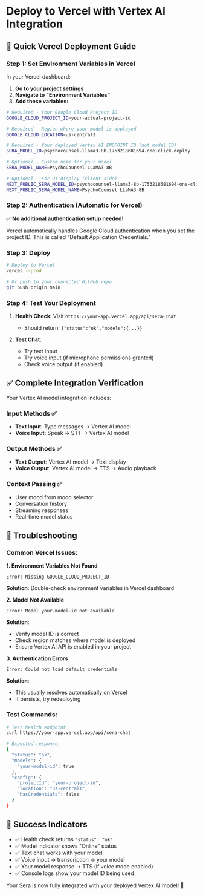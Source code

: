 # Deploy to Vercel with Vertex AI Integration

## 🚀 Quick Vercel Deployment Guide

### Step 1: Set Environment Variables in Vercel

In your Vercel dashboard:

1. **Go to your project settings**
2. **Navigate to "Environment Variables"**
3. **Add these variables:**

```bash
# Required - Your Google Cloud Project ID
GOOGLE_CLOUD_PROJECT_ID=your-actual-project-id

# Required - Region where your model is deployed
GOOGLE_CLOUD_LOCATION=us-central1

# Required - Your deployed Vertex AI ENDPOINT ID (not model ID)
SERA_MODEL_ID=psychocounsel-llama3-8b-1753218681694-one-click-deploy

# Optional - Custom name for your model
SERA_MODEL_NAME=PsychoCounsel LLaMA3 8B

# Optional - For UI display (client-side)
NEXT_PUBLIC_SERA_MODEL_ID=psychocounsel-llama3-8b-1753218681694-one-click-deploy
NEXT_PUBLIC_SERA_MODEL_NAME=PsychoCounsel LLaMA3 8B
```

### Step 2: Authentication (Automatic for Vercel)

✅ **No additional authentication setup needed!**

Vercel automatically handles Google Cloud authentication when you set the project ID. This is called "Default Application Credentials."

### Step 3: Deploy

```bash
# Deploy to Vercel
vercel --prod

# Or push to your connected GitHub repo
git push origin main
```

### Step 4: Test Your Deployment

1. **Health Check**: Visit `https://your-app.vercel.app/api/sera-chat`
   - Should return: `{"status":"ok","models":{...}}`

2. **Test Chat**: 
   - Try text input
   - Try voice input (if microphone permissions granted)
   - Check voice output (if enabled)

## ✅ Complete Integration Verification

Your Vertex AI model integration includes:

### **Input Methods** ✅
- **Text Input**: Type messages → Vertex AI model
- **Voice Input**: Speak → STT → Vertex AI model

### **Output Methods** ✅  
- **Text Output**: Vertex AI model → Text display
- **Voice Output**: Vertex AI model → TTS → Audio playback

### **Context Passing** ✅
- User mood from mood selector
- Conversation history
- Streaming responses
- Real-time model status

## 🔧 Troubleshooting

### Common Vercel Issues:

**1. Environment Variables Not Found**
```
Error: Missing GOOGLE_CLOUD_PROJECT_ID
```
**Solution**: Double-check environment variables in Vercel dashboard

**2. Model Not Available**
```
Error: Model your-model-id not available
```
**Solution**: 
- Verify model ID is correct
- Check region matches where model is deployed
- Ensure Vertex AI API is enabled in your project

**3. Authentication Errors**
```
Error: Could not load default credentials
```
**Solution**: 
- This usually resolves automatically on Vercel
- If persists, try redeploying

### Test Commands:

```bash
# Test health endpoint
curl https://your-app.vercel.app/api/sera-chat

# Expected response:
{
  "status": "ok",
  "models": {
    "your-model-id": true
  },
  "config": {
    "projectId": "your-project-id",
    "location": "us-central1",
    "hasCredentials": false
  }
}
```

## 🎯 Success Indicators

- ✅ Health check returns `"status": "ok"`
- ✅ Model indicator shows "Online" status
- ✅ Text chat works with your model
- ✅ Voice input → transcription → your model
- ✅ Your model response → TTS (if voice mode enabled)
- ✅ Console logs show your model ID being used

Your Sera is now fully integrated with your deployed Vertex AI model! 🎉